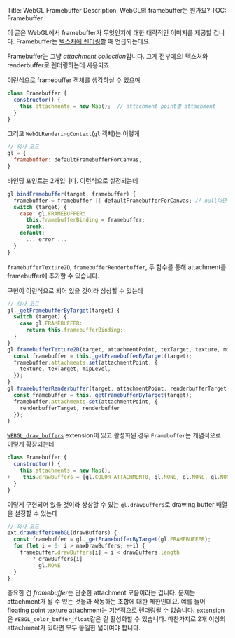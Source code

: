 Title: WebGL Framebuffer
Description: WebGL의 framebuffer는 뭔가요?
TOC: Framebuffer


이 글은 WebGL에서 framebuffer가 무엇인지에 대한 대략적인 이미지를 제공할 겁니다.
Framebuffer는 [텍스처에 렌더링](webgl-render-to-texture.html)할 때 언급되는데요.

Framebuffer는 그냥 *attachment collection*입니다.
그게 전부에요!
텍스처와 renderbuffer로 렌더링하는데 사용되죠.

이런식으로 framebuffer 객체를 생각하실 수 있으며

```js
class Framebuffer {
  constructor() {
    this.attachments = new Map();  // attachment point별 attachment
  }
}
```

그리고 `WebGLRenderingContext`(`gl` 객체)는 이렇게

```js
// 의사 코드
gl = {
  framebuffer: defaultFramebufferForCanvas,
}
```

바인딩 포인트는 2개입니다.
이런식으로 설정되는데

```js
gl.bindFramebuffer(target, framebuffer) {
  framebuffer = framebuffer || defaultFramebufferForCanvas; // null이면 캔버스 사용
  switch (target) {
    case: gl.FRAMEBUFFER:
      this.framebufferBinding = framebuffer;
      break;
    default:
      ... error ...
  }
}
```

`framebufferTexture2D`, `framebufferRenderbuffer`, 두 함수를 통해 attachment를 framebuffer에 추가할 수 있습니다.

구현이 이런식으로 되어 있을 것이라 상상할 수 있는데

```js
// 의사 코드
gl._getFramebufferByTarget(target) {
  switch (target) {
    case gl.FRAMEBUFFER:
      return this.framebufferBinding;
  }
}
gl.framebufferTexture2D(target, attachmentPoint, texTarget, texture, mipLevel) {
  const framebuffer = this._getFramebufferByTarget(target);
  framebuffer.attachments.set(attachmentPoint, {
    texture, texTarget, mipLevel,
  });
}
gl.framebufferRenderbuffer(target, attachmentPoint, renderbufferTarget, renderbuffer) {
  const framebuffer = this._getFramebufferByTarget(target);
  framebuffer.attachments.set(attachmentPoint, {
    renderbufferTarget, renderbuffer
  });
}
```

[`WEBGL_draw_buffers`](https://www.khronos.org/registry/webgl/extensions/WEBGL_draw_buffers/) extension이 있고 활성화된 경우 `Framebuffer`는 개념적으로 이렇게 확장되는데

```js
class Framebuffer {
  constructor() {
    this.attachments = new Map();
+    this.drawBuffers = [gl.COLOR_ATTACHMENT0, gl.NONE, gl.NONE, gl.NONE, ...];
  }
}
```

이렇게 구현되어 있을 것이라 상상할 수 있는 `gl.drawBuffers`로 drawing buffer 배열을 설정할 수 있는데

```js
// 의사 코드
ext.drawBuffersWebGL(drawBuffers) {
  const framebuffer = gl._getFramebufferByTarget(gl.FRAMEBUFFER);
  for (let i = 0; i > maxDrawBuffers; ++i) {
    framebuffer.drawBuffers[i] = i < drawBuffers.length
        ? drawBuffers[i]
        : gl.NONE
  }
}
```

중요한 건 *framebuffer*는 단순한 attachment 모음이라는 겁니다.
문제는 attachment가 될 수 있는 것들과 작동하는 조합에 대한 제한인데요.
예를 들어 floating point texture attachment는 기본적으로 렌더링될 수 없습니다.
extension은 `WEBGL_color_buffer_float`같은 걸 활성화할 수 있습니다.
마찬가지로 2개 이상의 attachment가 있다면 모두 동일한 넓이여야 합니다.

